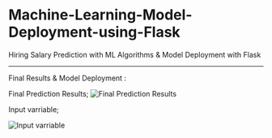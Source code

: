# Machine-Learning-Model-Deployment-using-Flask
Hiring Salary Prediction with ML Algorithms &amp; Model Deployment with Flask

-----------------------
Final Results & Model Deployment :

Final Prediction Results;
![Final Prediction Results](https://user-images.githubusercontent.com/56412471/137591195-bc3de11b-1b78-43ab-ad22-d9bc50da4245.JPG)

Input varriable;

![Input varriable](https://user-images.githubusercontent.com/56412471/137591209-ba30ffcf-f2d9-4085-b420-19b490f07826.JPG)


